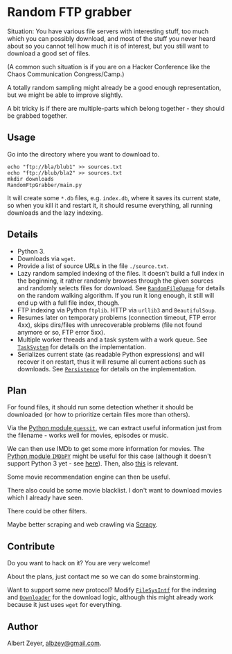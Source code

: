 # Random FTP grabber

Situation:
You have various file servers with interesting stuff,
too much which you can possibly download,
and most of the stuff you never heard about so you
cannot tell how much it is of interest,
but you still want to download a good set of files.

(A common such situation is if you are on a
Hacker Conference like the Chaos Communication Congress/Camp.)

A totally random sampling might already be a good enough
representation, but we might be able to improve slightly.

A bit tricky is if there are multiple-parts
which belong together - they should be grabbed together.


## Usage

Go into the directory where you want to download to.

    echo "ftp://bla/blub1" >> sources.txt
    echo "ftp://blub/bla2" >> sources.txt
    mkdir downloads
    RandomFtpGrabber/main.py

It will create some `*.db` files, e.g. `index.db`, where
it saves its current state, so when you kill it and restart it,
it should resume everything, all running downloads and the lazy
indexing.


## Details

* Python 3.
* Downloads via `wget`.
* Provide a list of source URLs in the file `./source.txt`.
* Lazy random sampled indexing of the files.
It doesn't build a full index in the beginning, it rather randomly
browses through the given sources and randomly selects files for download.
See [`RandomFileQueue`](https://github.com/albertz/RandomFtpGrabber/blob/master/RandomFileQueue.py)
for details on the random walking algorithm.
If you run it long enough, it still will end up with a full file index, though.
* FTP indexing via Python `ftplib`. HTTP via `urllib3` and `BeautifulSoup`.
* Resumes later on temporary problems (connection timeout, FTP error 4xx),
skips dirs/files with unrecoverable problems (file not found anymore or so, FTP error 5xx).
* Multiple worker threads and a task system with a work queue.
See [`TaskSystem`](https://github.com/albertz/RandomFtpGrabber/blob/master/TaskSystem.py)
for details on the implementation.
* Serializes current state (as readable Python expressions)
and will recover it on restart, thus it will resume all current actions such as downloads.
See [`Persistence`](https://github.com/albertz/RandomFtpGrabber/blob/master/Persistence.py)
for details on the implementation.


## Plan

For found files, it should run some detection whether it should be downloaded
(or how to prioritize certain files more than others).

Via the [Python module `guessit`](https://pypi.python.org/pypi/guessit),
we can extract useful information just from
the filename - works well for movies, episodes or music.

We can then use IMDb to get some more information for movies.
The [Python module `IMDbPY`](http://imdbpy.sourceforge.net/)
might be useful for this case
(although it doesn't support Python 3 yet - see
[here](https://github.com/alberanid/imdbpy/issues/17)).
Then, also [this](http://stackoverflow.com/questions/5342329/can-i-retrieve-imdbs-movie-recommendations-for-a-given-movie-using-imdbpy) is relevant.

Some movie recommendation engine can then be useful.

There also could be some movie blacklist. I don't want to download
movies which I already have seen.

There could be other filters.

Maybe better scraping and web crawling via [Scrapy](http://scrapy.org/).


## Contribute

Do you want to hack on it?
You are very welcome!

About the plans, just contact me so we can do some brainstorming.

Want to support some new protocol?
Modify [`FileSysIntf`](https://github.com/albertz/RandomFtpGrabber/blob/master/FileSysIntf.py)
for the indexing
and [`Downloader`](https://github.com/albertz/RandomFtpGrabber/blob/master/Downloader.py)
for the download logic, although this might already work because it
just uses `wget` for everything.


## Author

Albert Zeyer, [albzey@gmail.com](mailto:albzey@gmail.com).

